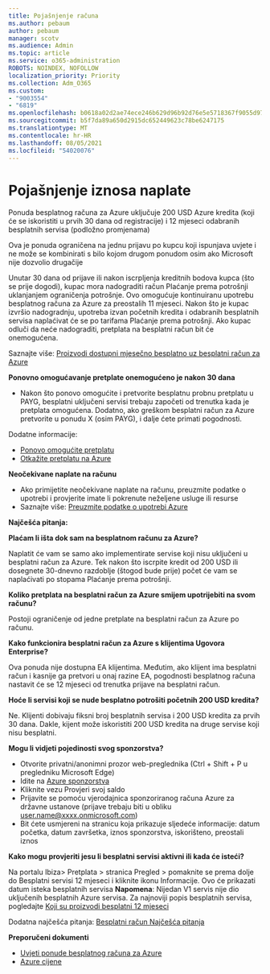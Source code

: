 ```yaml
---
title: Pojašnjenje računa
ms.author: pebaum
author: pebaum
manager: scotv
ms.audience: Admin
ms.topic: article
ms.service: o365-administration
ROBOTS: NOINDEX, NOFOLLOW
localization_priority: Priority
ms.collection: Adm_O365
ms.custom:
- "9003554"
- "6819"
ms.openlocfilehash: b0618a02d2ae74ece246b629d96b92d76e5e5718367f9055d9783c1440a7a70b
ms.sourcegitcommit: b5f7da89a650d2915dc652449623c78be6247175
ms.translationtype: MT
ms.contentlocale: hr-HR
ms.lasthandoff: 08/05/2021
ms.locfileid: "54020076"
---
```

# <a name="understand-billing-amount"></a>Pojašnjenje iznosa naplate

Ponuda besplatnog računa za Azure uključuje 200 USD Azure kredita (koji će se iskoristiti u prvih 30 dana od registracije) i 12 mjeseci odabranih besplatnih servisa (podložno promjenama)

Ova je ponuda ograničena na jednu prijavu po kupcu koji ispunjava uvjete i ne može se kombinirati s bilo kojom drugom ponudom osim ako Microsoft nije dozvolio drugačije

Unutar 30 dana od prijave ili nakon iscrpljenja kreditnih bodova kupca (što se prije dogodi), kupac mora nadograditi račun Plaćanje prema potrošnji uklanjanjem ograničenja potrošnje. Ovo omogućuje kontinuiranu upotrebu besplatnog računa za Azure za preostalih 11 mjeseci. Nakon što je kupac izvršio nadogradnju, upotreba izvan početnih kredita i odabranih besplatnih servisa naplaćivat će se po tarifama Plaćanje prema potrošnji. Ako kupac odluči da neće nadograditi, pretplata na besplatni račun bit će onemogućena.

Saznajte više: [Proizvodi dostupni mjesečno besplatno uz besplatni račun za Azure](https://azure.microsoft.com/free/free-account-faq/)

**Ponovno omogućavanje pretplate onemogućeno je nakon 30 dana**

- Nakon što ponovo omogućite i pretvorite besplatnu probnu pretplatu u PAYG, besplatni uključeni servisi trebaju započeti od trenutka kada je pretplata omogućena. Dodatno, ako greškom besplatni račun za Azure pretvorite u ponudu X (osim PAYG), i dalje ćete primati pogodnosti.

Dodatne informacije: 
- [Ponovo omogućite pretplatu](https://docs.microsoft.com/azure/billing/billing-subscription-become-disable?WT.mc_id=Portal-Microsoft_Azure_Support)
- [Otkažite pretplatu na Azure](https://docs.microsoft.com/azure/billing/billing-how-to-cancel-azure-subscription?WT.mc_id=Portal-Microsoft_Azure_Support)

**Neočekivane naplate na računu**

- Ako primijetite neočekivane naplate na računu, preuzmite podatke o upotrebi i provjerite imate li pokrenute neželjene usluge ili resurse
- Saznajte više: [Preuzmite podatke o upotrebi Azure](https://docs.microsoft.com/azure/billing/billing-download-azure-invoice-daily-usage-date?WT.mc_id=Portal-Microsoft_Azure_Support#download-usage)

**Najčešća pitanja:**

**Plaćam li išta dok sam na besplatnom računu za Azure?**

Naplatit će vam se samo ako implementirate servise koji nisu uključeni u besplatni račun za Azure. Tek nakon što iscrpite kredit od 200 USD ili dosegnete 30-dnevno razdoblje (štogod bude prije) počet će vam se naplaćivati po stopama Plaćanje prema potrošnji.

**Koliko pretplata na besplatni račun za Azure smijem upotrijebiti na svom računu?**  

Postoji ograničenje od jedne pretplate na besplatni račun za Azure po računu.

**Kako funkcionira besplatni račun za Azure s klijentima Ugovora Enterprise?**  

Ova ponuda nije dostupna EA klijentima. Međutim, ako klijent ima besplatni račun i kasnije ga pretvori u onaj razine EA, pogodnosti besplatnog računa nastavit će se 12 mjeseci od trenutka prijave na besplatni račun.

**Hoće li servisi koji se nude besplatno potrošiti početnih 200 USD kredita?**  

Ne. Klijenti dobivaju fiksni broj besplatnih servisa i 200 USD kredita za prvih 30 dana. Dakle, kijent može iskoristiti 200 USD kredita na druge servise koji nisu besplatni.

**Mogu li vidjeti pojedinosti svog sponzorstva?**

- Otvorite privatni/anonimni prozor web-preglednika (Ctrl + Shift + P u pregledniku Microsoft Edge)
- Idite na [Azure sponzorstva](http://www.microsoftazuresponsorships.com/)
- Kliknite vezu Provjeri svoj saldo
- Prijavite se pomoću vjerodajnica sponzoriranog računa Azure za državne ustanove (prijave trebaju biti u obliku user.name@xxxx.onmicrosoft.com)
- Bit ćete usmjereni na stranicu koja prikazuje sljedeće informacije: datum početka, datum završetka, iznos sponzorstva, iskorišteno, preostali iznos

**Kako mogu provjeriti jesu li besplatni servisi aktivni ili kada će isteći?**

Na portalu Ibiza> Pretplata > stranica Pregled > pomaknite se prema dolje do Besplatni servisi 12 mjeseci i kliknite ikonu Informacije. Ovo će prikazati datum isteka besplatnih servisa **Napomena**: Nijedan V1 servis nije dio uključenih besplatnih Azure servisa. Za najnoviji popis besplatnih servisa, pogledajte [Koji su proizvodi besplatni 12 mjeseci](http://www.microsoftazuresponsorships.com/)

Dodatna najčešća pitanja: [Besplatni račun Najčešća pitanja](https://azure.microsoft.com/free/free-account-faq/)

**Preporučeni dokumenti**

- [Uvjeti ponude besplatnog računa za Azure](https://azure.microsoft.com/offers/ms-azr-0044p/)
- [Azure cijene](https://azure.microsoft.com/pricing/)